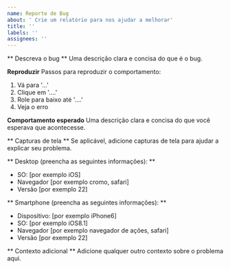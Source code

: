 ```yaml
---
name: Reporte de Bug
about: ' Crie um relatório para nos ajudar a melhorar'
title: ''
labels: ''
assignees: ''
---
```


** Descreva o bug **
Uma descrição clara e concisa do que é o bug.

**Reproduzir**
Passos para reproduzir o comportamento:

1. Vá para '...'
2. Clique em '....'
3. Role para baixo até '....'
4. Veja o erro

**Comportamento esperado**
Uma descrição clara e concisa do que você esperava que acontecesse.

** Capturas de tela **
Se aplicável, adicione capturas de tela para ajudar a explicar seu problema.

** Desktop (preencha as seguintes informações): **

- SO: [por exemplo iOS]
- Navegador [por exemplo cromo, safari]
- Versão [por exemplo 22]

** Smartphone (preencha as seguintes informações): **

- Dispositivo: [por exemplo iPhone6]
- SO: [por exemplo iOS8.1]
- Navegador [por exemplo navegador de ações, safari]
- Versão [por exemplo 22]

** Contexto adicional **
Adicione qualquer outro contexto sobre o problema aqui.
